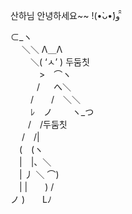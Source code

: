 산하님 안녕하세요~~  !(•̀ᴗ•́)و ̑̑


⊂_ヽ               
　 ＼＼ Λ＿Λ          
　　 ＼( ‘ㅅ’ ) 두둠칫  
　　　 >　⌒ヽ       
　　　/ 　 へ＼       
　　 /　　/　＼＼      
　　 ﾚ　ノ　　 ヽ_つ  
　　/　/두둠칫        
　 /　/|           
　(　(ヽ           
　|　|、＼           
　| 丿 ＼ ⌒)        
　| |　　) /         
ノ )　　Lﾉ          
      
